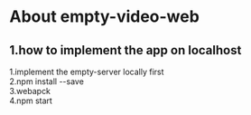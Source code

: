 # About empty-video-web  

## 1.how to implement the app on localhost
1.implement the empty-server locally first  
2.npm install --save  
3.webapck  
4.npm start
